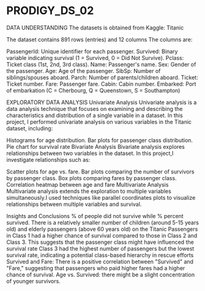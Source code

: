 # PRODIGY_DS_02

DATA UNDERSTANDING
The datasets is obtained from Kaggle: Titanic

The dataset contains 891 rows (entries) and 12 columns
The columns are:

PassengerId: Unique identifier for each passenger.
Survived: Binary variable indicating survival (1 = Survived, 0 = Did Not Survive).
Pclass: Ticket class (1st, 2nd, 3rd class).
Name: Passenger's name.
Sex: Gender of the passenger.
Age: Age of the passenger.
SibSp: Number of siblings/spouses aboard.
Parch: Number of parents/children aboard.
Ticket: Ticket number.
Fare: Passenger fare.
Cabin: Cabin number.
Embarked: Port of embarkation (C = Cherbourg, Q = Queenstown, S = Southampton)

EXPLORATORY DATA ANALYSIS
Univariate Analysis
Univariate analysis is a data analysis technique that focuses on examining and describing the characteristics and distribution of a single variable in a dataset. In this project, I performed univariate analysis on various variables in the Titanic dataset, including:

Histograms for age distribution.
Bar plots for passenger class distribution.
Pie chart for survival rate
Bivariate Analysis
Bivariate analysis explores relationships between two variables in the dataset. In this project,I investigate relationships such as:

Scatter plots for age vs. fare.
Bar plots comparing the number of survivors by passenger class.
Box plots comparing fares by passenger class.
Correlation heatmap between age and fare
Multivariate Analysis
Multivariate analysis extends the exploration to multiple variables simultaneously.I used techniques like parallel coordinates plots to visualize relationships between multiple variables and survival.

Insights and Conclusions
 % of people did not survive while 
 % percent survived.
There is a relatively smaller number of children (around 5-15 years old) and elderly passengers (above 60 years old) on the Titanic
Passengers in Class 1 had a higher chance of survival compared to those in Class 2 and Class 3. This suggests that the passenger class might have influenced the survival rate
Class 3 had the highest number of passengers but the lowest survival rate, indicating a potential class-based hierarchy in rescue efforts
Survived and Fare: There is a positive correlation between "Survived" and "Fare," suggesting that passengers who paid higher fares had a higher chance of survival.
Age vs. Survived: there might be a slight concentration of younger survivors.
